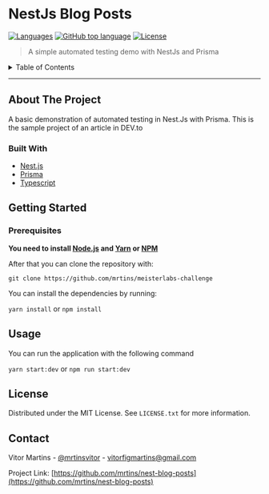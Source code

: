 # NestJs Blog Posts

[![Languages](https://img.shields.io/github/languages/count/mrtins/meisterlabs-challenge)](#) [![GitHub top language](https://img.shields.io/github/languages/top/mrtins/nest-blog-posts)](#) [![License](https://img.shields.io/github/license/mrtins/nest-blog-posts)](#)

> A simple automated testing demo with NestJs and Prisma

<details>
  <summary>Table of Contents</summary>
  <ol>
    <li>
      <a href="#about-the-project">About The Project</a>
      <ul>
        <li><a href="#built-with">Built With</a></li>
      </ul>
    </li>
    <li>
      <a href="#getting-started">Getting Started</a>
      <ul>
        <li><a href="#prerequisites">Prerequisites</a></li>
      </ul>
    </li>
    <li><a href="#usage">Usage</a></li>
    <li><a href="#license">License</a></li>
    <li><a href="#contact">Contact</a></li>
  </ol>
</details>

---

## About The Project

A basic demonstration of automated testing in Nest.Js with Prisma. This is the sample project of an article in DEV.to

### Built With

- [Nest.js](https://nestjs.com/)
- [Prisma](https://www.prisma.io/)
- [Typescript](https://www.typescriptlang.org/)

## Getting Started

### Prerequisites

**You need to install [Node.js](https://nodejs.org/en/download/) and [Yarn](https://yarnpkg.com/) or [NPM](https://www.npmjs.com/)**

After that you can clone the repository with:

`git clone https://github.com/mrtins/meisterlabs-challenge`

You can install the dependencies by running:

`yarn install` or `npm install`

## Usage

You can run the application with the following command

`yarn start:dev` or `npm run start:dev`

## License

Distributed under the MIT License. See `LICENSE.txt` for more information.

## Contact

Vitor Martins - [@mrtinsvitor](https://twitter.com/mrtinsvitor) - vitorfigmartins@gmail.com

Project Link: [https://github.com/mrtins/nest-blog-posts](https://github.com/mrtins/nest-blog-posts)
